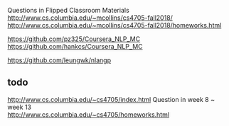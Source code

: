 Questions in Flipped Classroom Materials
http://www.cs.columbia.edu/~mcollins/cs4705-fall2018/
http://www.cs.columbia.edu/~mcollins/cs4705-fall2018/homeworks.html

https://github.com/pz325/Coursera_NLP_MC
https://github.com/hankcs/Coursera_NLP_MC

https://github.com/leungwk/nlangp

## todo

http://www.cs.columbia.edu/~cs4705/index.html Question in week 8 ~ week 13 <br>http://www.cs.columbia.edu/~cs4705/homeworks.html




